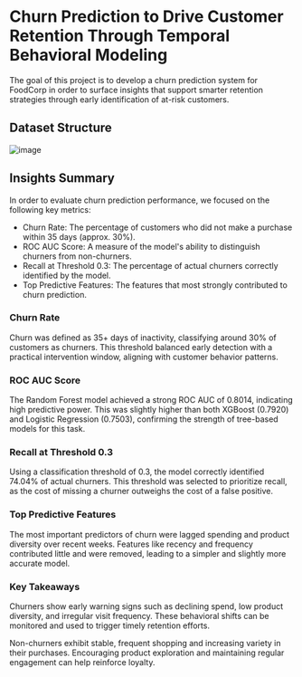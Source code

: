 # Churn Prediction to Drive Customer Retention Through Temporal Behavioral Modeling
The goal of this project is to develop a churn prediction system for FoodCorp in order to surface insights that support smarter retention strategies through early identification of at-risk customers.
## Dataset Structure
![image](https://github.com/user-attachments/assets/07ef2ccc-3e39-42ea-a048-70a4f2fc05e7)

## Insights Summary
In order to evaluate churn prediction performance, we focused on the following key metrics:

- Churn Rate: The percentage of customers who did not make a purchase within 35 days (approx. 30%).
- ROC AUC Score: A measure of the model's ability to distinguish churners from non-churners.
- Recall at Threshold 0.3: The percentage of actual churners correctly identified by the model.
- Top Predictive Features: The features that most strongly contributed to churn prediction.

### Churn Rate
Churn was defined as 35+ days of inactivity, classifying around 30% of customers as churners.
This threshold balanced early detection with a practical intervention window, aligning with customer behavior patterns.

### ROC AUC Score
The Random Forest model achieved a strong ROC AUC of 0.8014, indicating high predictive power.
This was slightly higher than both XGBoost (0.7920) and Logistic Regression (0.7503), confirming the strength of tree-based models for this task.

### Recall at Threshold 0.3
Using a classification threshold of 0.3, the model correctly identified 74.04% of actual churners.
This threshold was selected to prioritize recall, as the cost of missing a churner outweighs the cost of a false positive.

### Top Predictive Features
The most important predictors of churn were lagged spending and product diversity over recent weeks.
Features like recency and frequency contributed little and were removed, leading to a simpler and slightly more accurate model.

### Key Takeaways
Churners show early warning signs such as declining spend, low product diversity, and irregular visit frequency. These behavioral shifts can be monitored and used to trigger timely retention efforts.

Non-churners exhibit stable, frequent shopping and increasing variety in their purchases. Encouraging product exploration and maintaining regular engagement can help reinforce loyalty.
